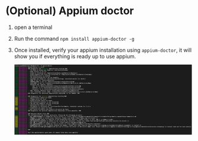 # (Optional) Appium doctor

1. open a terminal

2. Run the command ```npm install appium-doctor -g```

3. Once installed, verify your appium installation using ```appium-doctor```, it will show you if everything is ready up to use appium.

   ![Appium_doctor_diagnostic.png](./src/Appium_doctor_diagnostic.png)
